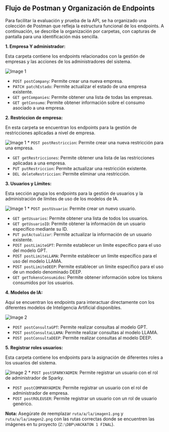 ## Flujo de Postman y Organización de Endpoints

Para facilitar la evaluación y prueba de la API, se ha organizado una colección de Postman que refleja la estructura funcional de los endpoints. A continuación, se describe la organización por carpetas, con capturas de pantalla para una identificación más sencilla.

**1. Empresa Y administrador:**

Esta carpeta contiene los endpoints relacionados con la gestión de empresas y las acciones de los administradores del sistema.

![Image 1](EmpresaYadministrador.png)

* `POST postCompany`: Permite crear una nueva empresa.
* `PATCH patchEstado`: Permite actualizar el estado de una empresa existente.
* `GET getCompanies`: Permite obtener una lista de todas las empresas.
* `GET getConsumo`: Permite obtener información sobre el consumo asociado a una empresa.

**2. Restriccion de empresa:**

En esta carpeta se encuentran los endpoints para la gestión de restricciones aplicadas a nivel de empresa.

![Image 1](ruta/a/la/imagen1.png) * `POST postRestriccion`: Permite crear una nueva restricción para una empresa.
* `GET getRestricciones`: Permite obtener una lista de las restricciones aplicadas a una empresa.
* `PUT putRestriccion`: Permite actualizar una restricción existente.
* `DEL deleteRestriccion`: Permite eliminar una restricción.

**3. Usuarios y Límites:**

Esta sección agrupa los endpoints para la gestión de usuarios y la administración de límites de uso de los modelos de IA.

![Image 1](ruta/a/la/imagen1.png) * `POST postUsuario`: Permite crear un nuevo usuario.
* `GET getUsuarios`: Permite obtener una lista de todos los usuarios.
* `GET getUsuarioID`: Permite obtener la información de un usuario específico mediante su ID.
* `PUT putActualizar`: Permite actualizar la información de un usuario existente.
* `POST postLimiteGPT`: Permite establecer un límite específico para el uso del modelo GPT.
* `POST postLimiteLLAMA`: Permite establecer un límite específico para el uso del modelo LLAMA.
* `POST postLimiteDEEP`: Permite establecer un límite específico para el uso de un modelo denominado DEEP.
* `GET getTokensConsumidos`: Permite obtener información sobre los tokens consumidos por los usuarios.

**4. Modelos de IA:**

Aquí se encuentran los endpoints para interactuar directamente con los diferentes modelos de Inteligencia Artificial disponibles.

![Image 2](ruta/a/la/imagen2.png)

* `POST postConsultaGPT`: Permite realizar consultas al modelo GPT.
* `POST postConsultaLLAMA`: Permite realizar consultas al modelo LLAMA.
* `POST postConsultaDEEP`: Permite realizar consultas al modelo DEEP.

**5. Registrar roles usuarios:**

Esta carpeta contiene los endpoints para la asignación de diferentes roles a los usuarios del sistema.

![Image 2](ruta/a/la/imagen2.png) * `POST postSPARKYADMIN`: Permite registrar un usuario con el rol de administrador de Sparky.
* `POST postCOMPANYADMIN`: Permite registrar un usuario con el rol de administrador de empresa.
* `POST postROLEUSER`: Permite registrar un usuario con un rol de usuario genérico.

**Nota:** Asegúrate de reemplazar `ruta/a/la/imagen1.png` y `ruta/a/la/imagen2.png` con las rutas correctas donde se encuentren las imágenes en tu proyecto (`Z:\DBP\HACKATON 1 FINAL`).
